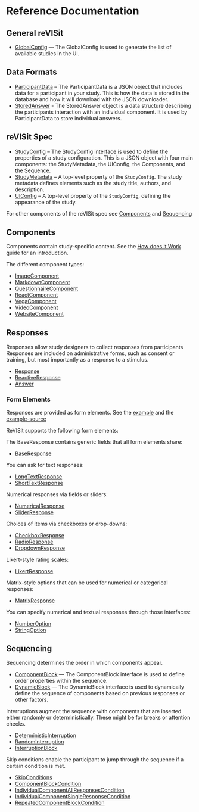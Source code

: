 # Reference Documentation

## General reVISit 

- [GlobalConfig](interfaces/GlobalConfig.md) — The GlobalConfig is used to generate the list of available studies in the UI. 

## Data Formats

- [ParticipantData](interfaces/ParticipantData.md) – The ParticipantData is a JSON object that includes data for a participant in your study. This is how the data is stored in the database and how it will download with the JSON downloader.
- [StoredAnswer](interfaces/StoredAnswer.md) - The StoredAnswer object is a data structure describing the participants interaction with an individual component. It is used by ParticipantData to store individual answers.

## reVISit Spec

- [StudyConfig](interfaces/StudyConfig.md) – The StudyConfig interface is used to define the properties of a study configuration. This is a JSON object with four main components: the StudyMetadata, the UIConfig, the Components, and the Sequence. 
- [StudyMetadata](interfaces/StudyMetadata.md) – A top-level property of the `StudyConfig`. The study metadata defines elements such as the study title, authors, and description.
- [UIConfig](interfaces/UIConfig.md) – A top-level property of the `StudyConfig`, defining the appearance of the study.

For other components of the reVISit spec see [Components](#components) and [Sequencing](#sequencing)

## Components

Components contain study-specific content. See the [How does it Work](https://revisit.dev/docs/getting-started/how-does-it-work) guide for an introduction.

The different component types: 
- [ImageComponent](interfaces/ImageComponent.md)
- [MarkdownComponent](interfaces/MarkdownComponent.md)
- [QuestionnaireComponent](interfaces/QuestionnaireComponent.md)
- [ReactComponent](interfaces/ReactComponent.md)
- [VegaComponent](type-aliases/VegaComponent.md)
- [VideoComponent](interfaces/VideoComponent.md)
- [WebsiteComponent](interfaces/WebsiteComponent.md)

## Responses

Responses allow study designers to collect responses from participants  Responses are included on administrative forms, such as consent or training, but most importantly as a response to a stimulus.

- [Response](type-aliases/Response.md)
- [ReactiveResponse](interfaces/ReactiveResponse.md)
- [Answer](interfaces/Answer.md)

### Form Elements

Responses are provided as form elements. See the [example](https://revisit.dev/study/demo-survey/) and the [example-source](https://github.com/revisit-studies/study/blob/main/public/demo-survey/config.json)

ReVISit supports the following form elements:

The BaseResponse contains generic fields that all form elements share: 
- [BaseResponse](interfaces/BaseResponse.md)

You can ask for text responses: 
- [LongTextResponse](interfaces/LongTextResponse.md)
- [ShortTextResponse](interfaces/ShortTextResponse.md)

Numerical responses via fields or sliders: 
- [NumericalResponse](interfaces/NumericalResponse.md)
- [SliderResponse](interfaces/SliderResponse.md)

Choices of items via checkboxes or drop-downs: 
- [CheckboxResponse](interfaces/CheckboxResponse.md)
- [RadioResponse](interfaces/RadioResponse.md)
- [DropdownResponse](interfaces/DropdownResponse.md)

Likert-style rating scales: 
- [LikertResponse](interfaces/LikertResponse.md)

Matrix-style options that can be used for numerical or categorical responses:
- [MatrixResponse](interfaces/MatrixResponse.md)

You can specify numerical and textual responses through those interfaces: 
- [NumberOption](interfaces/NumberOption.md)
- [StringOption](interfaces/StringOption.md)

## Sequencing

Sequencing determines the order in which components appear.

- [ComponentBlock](interfaces/ComponentBlock.md) — The ComponentBlock interface is used to define order properties within the sequence.
- [DynamicBlock](interfaces/DynamicBlock.md) — The DynamicBlock interface is used to dynamically define the sequence of components based on previous responses or other factors.

Interruptions augment the sequence with components that are inserted either randomly or deterministically. These might be for breaks or attention checks.

- [DeterministicInterruption](interfaces/DeterministicInterruption.md) 
- [RandomInterruption](interfaces/RandomInterruption.md)
- [InterruptionBlock](type-aliases/InterruptionBlock.md)

Skip conditions enable the participant to jump through the sequence if a certain condition is met.

- [SkipConditions](type-aliases/SkipConditions.md)
- [ComponentBlockCondition](interfaces/ComponentBlockCondition.md)
- [IndividualComponentAllResponsesCondition](interfaces/IndividualComponentAllResponsesCondition.md)
- [IndividualComponentSingleResponseCondition](interfaces/IndividualComponentSingleResponseCondition.md)
- [RepeatedComponentBlockCondition](interfaces/RepeatedComponentBlockCondition.md)
